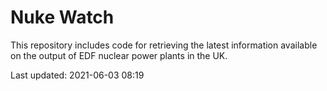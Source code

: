 # Nuke Watch

This repository includes code for retrieving the latest information available on the output of EDF nuclear power plants in the UK.

Last updated: 2021-06-03 08:19